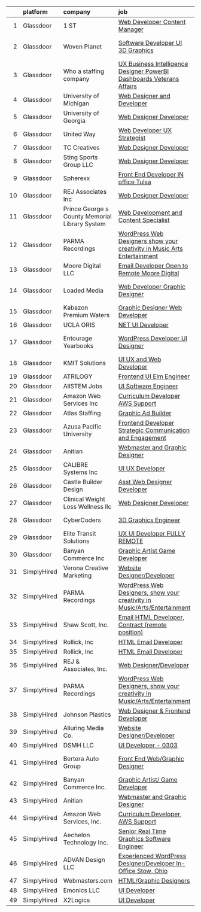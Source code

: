 

|    | platform    | company                                        | job                                                                                                                                                                                                                                                                                                                                                                                                                                                                                                                                                                                                                                                                                                                                                                                                                                                                                                                                                                                                                                                                                                                                                                                                                                                                                                                                                                         | update_time   | location                       |
|---:|:------------|:-----------------------------------------------|:----------------------------------------------------------------------------------------------------------------------------------------------------------------------------------------------------------------------------------------------------------------------------------------------------------------------------------------------------------------------------------------------------------------------------------------------------------------------------------------------------------------------------------------------------------------------------------------------------------------------------------------------------------------------------------------------------------------------------------------------------------------------------------------------------------------------------------------------------------------------------------------------------------------------------------------------------------------------------------------------------------------------------------------------------------------------------------------------------------------------------------------------------------------------------------------------------------------------------------------------------------------------------------------------------------------------------------------------------------------------------|:--------------|:-------------------------------|
|  1 | Glassdoor   | 1 ST                                           | [Web Developer   Content Manager](https://www.glassdoor.com/partner/jobListing.htm?pos=130&ao=1136043&s=58&guid=00000181a9167fb2b1e9e9fd769c4be4&src=GD_JOB_AD&t=SR&vt=w&cs=1_b65f302e&cb=1656399233303&jobListingId=1007939303183&jrtk=3-0-1g6khcvvcklvm801-1g6khcvvqk61s800-7a99ce19452da192-)                                                                                                                                                                                                                                                                                                                                                                                                                                                                                                                                                                                                                                                                                                                                                                                                                                                                                                                                                                                                                                                                            | 13d           | Hallandale Beach, FL           |
|  2 | Glassdoor   | Woven Planet                                   | [Software Developer  UI 3D Graphics ](https://www.glassdoor.com/partner/jobListing.htm?pos=104&ao=1110586&s=58&guid=00000181a9167fb2b1e9e9fd769c4be4&src=GD_JOB_AD&t=SR&vt=w&cs=1_570f1a85&cb=1656399233299&jobListingId=1007955687010&cpc=87034903B3AB482B&jrtk=3-0-1g6khcvvcklvm801-1g6khcvvqk61s800-da7d4409d741f80d--6NYlbfkN0DSgjPPcnEdvoK3uuxfISLALE6pB1FR7YSHOr_tSg5_QCn410VK5Ds4sai37YL-FnEhUvG6znOTbphGwngXcmoHQ9ABJRffHNWhLUdiDxUSHVTiGv3ojd4-sF3sJNM4xszUsrFGYZWvmSbhozmeaC8tNB70jyALsf-Q5zHyDR-5XoQINUIfAwfNYx1IOMMljZCecv1sWhNTUzUcruj8C7JJLXPF04xwhdWSOO1veP7r4dHUg2SJY1GaFSUcQdLNEs8OwkudcfSrscVl-QXxCaDzShuVT00f1BKQ6ftIPWCcxS4pRUWtWOoL9uK7E_0Cx2LPMG3cR9q07T0NUAsCIU7mzYZO6VP8UULdpjwo3RUSOzegyODPkDb9wBMBfULX_Pe0nDER799-THrvLJ_6tZsRpBC8rWlSl1s54S-EOOzdZ6boppirqAV2JsIWRKAaHNf-08OxpcSSllrT6eyqvgIImgCzuJ_XuuAGJbRESDqM9rqMtZWLWoIrE35wpr-FhLXPlGANTv0zPp_eUzc_WQXWUecuxbxuHQekl2WBRZMuGbw8TFtGQIwBYhaLS9JcQiPKVgRvDBHHVQ%3D%3D)                                                                                                                                                                                                                                                                                                                                                                                                                       | 6d            | San Francisco, CA              |
|  3 | Glassdoor   | Who    a staffing company                      | [UX Business Intelligence Designer  PowerBI Dashboards    Veterans Affairs](https://www.glassdoor.com/partner/jobListing.htm?pos=114&ao=1110586&s=58&guid=00000181a9167fb2b1e9e9fd769c4be4&src=GD_JOB_AD&t=SR&vt=w&ea=1&cs=1_3c0fdc9e&cb=1656399233301&jobListingId=1007957371701&cpc=FAE5E775D180B2FB&jrtk=3-0-1g6khcvvcklvm801-1g6khcvvqk61s800-acb55621a247932b--6NYlbfkN0D8qe4D8speIWsVRs46h0m7IsudPd75aHHMzmLGJRCPyG-QMcvsiuXB6iu7s5abUKo0jjGWnmE987aW6ZMO3r4LdCGmJYSn4tbTK9DkTgkDTU5-wS5OsX2UlY4yfNhQkUXfNNreZNj8NOnLqnzbXXdAmBWUbTZHPRa1DAYDqDO74tasTuMec7s68fTLMX_s5ZQInXAQcbuoI-QycvdYktjK3Ls7FH40NM9vXpbZlODFVKxm75-P4dV1C_e1QtiVS6BbDtLFexjwqgbNGJiyYZ41XdHWzwFCyC0QGwwJPuf8ceiHrhj6WlHSlwIt7vNiP4eql-rlgkkNdtLNj1T8ORQLS6B__v0C3can1Wtds8H_sj7PpgKq_wNzsJuLJNLhUKHSpMRybiilwIk_pxBUbK3zevm-tXL5Lel7OyqDhc678OutoYXmclUTuD3XfZmEZ3tWAYAi4vyEzf5wfE3B2K3XrSY6iSFMTj77mDoOd4PFOZXMsNqglo6VykifsJZhbD-ak0YUYexyr9SBhAFEBsrp)                                                                                                                                                                                                                                                                                                                                                                                                                                        | 5d            | Remote                         |
|  4 | Glassdoor   | University of Michigan                         | [Web Designer and Developer](https://www.glassdoor.com/partner/jobListing.htm?pos=120&ao=1136043&s=58&guid=00000181a9167fb2b1e9e9fd769c4be4&src=GD_JOB_AD&t=SR&vt=w&cs=1_672c5873&cb=1656399233301&jobListingId=1007952245300&jrtk=3-0-1g6khcvvcklvm801-1g6khcvvqk61s800-23e4521d13592e6a-)                                                                                                                                                                                                                                                                                                                                                                                                                                                                                                                                                                                                                                                                                                                                                                                                                                                                                                                                                                                                                                                                                 | 7d            | Ann Arbor, MI                  |
|  5 | Glassdoor   | University of Georgia                          | [Web Designer Developer](https://www.glassdoor.com/partner/jobListing.htm?pos=103&ao=1110586&s=58&guid=00000181a9167fb2b1e9e9fd769c4be4&src=GD_JOB_AD&t=SR&vt=w&ea=1&cs=1_30e5d8b5&cb=1656399233299&jobListingId=1007966573271&cpc=4B4B39186BDA197B&jrtk=3-0-1g6khcvvcklvm801-1g6khcvvqk61s800-e3c49035be86bb61--6NYlbfkN0DdLn5tXN_RiyJSiFodarGZFJKa8s6F6AK0THPBWp05McNH5sQAMcv2hHHUw23Dvy682i9Ugj4QjyYoJKmW5egHTZW7sKL4M03MLhhHXoE0YurYQ4zRbYAwXGhEz2rR3TcTW2d7wmVq0Tq_b28eCj9mRK3um4C4h0J14Pk64CenYkY8ibtFY1et0fwq-5J8LLVE4tFMT8fiBSjgR-NawarPVp6sh5kIxw2RX60cITcvM977pkLETwQy-wG43VuBA35Knq6-q2VVU1AAf5wfkwcJFACJW_wZAqaAk-5sCoIb8qAP3zsEPG7fvq3c-ZNoymQ2ee57og6bUE5WG6TXKpMj__twHdxNfyua5p3uaDWrrF2GME9uWLcru_ylmI35qCFRq6FQOtDRpqh0j59e1Bs5BXFh96Vrs3Gg4CVuxEOD9EieiSrqI-lHtsBwBtbYuMFQcME5f87Y2zlxXnZIYHF4TolOpCM3d-tEf8zyFptgDsfednNDLtRJV4HsBq08khKxbCPzLdoPbw%3D%3D)                                                                                                                                                                                                                                                                                                                                                                                                                                                                                               | 24h           | Athens, GA                     |
|  6 | Glassdoor   | United Way                                     | [Web Developer   UX Strategist](https://www.glassdoor.com/partner/jobListing.htm?pos=129&ao=1136043&s=58&guid=00000181a9167fb2b1e9e9fd769c4be4&src=GD_JOB_AD&t=SR&vt=w&cs=1_5dbf8c30&cb=1656399233303&jobListingId=1007957944418&jrtk=3-0-1g6khcvvcklvm801-1g6khcvvqk61s800-4b4356c77ae17a8c-)                                                                                                                                                                                                                                                                                                                                                                                                                                                                                                                                                                                                                                                                                                                                                                                                                                                                                                                                                                                                                                                                              | 5d            | Seattle, WA                    |
|  7 | Glassdoor   | TC Creatives                                   | [Web Designer Developer](https://www.glassdoor.com/partner/jobListing.htm?pos=117&ao=1136043&s=58&guid=00000181a9167fb2b1e9e9fd769c4be4&src=GD_JOB_AD&t=SR&vt=w&ea=1&cs=1_88c21bbb&cb=1656399233301&jobListingId=1007942423600&jrtk=3-0-1g6khcvvcklvm801-1g6khcvvqk61s800-442a6a333700c835-)                                                                                                                                                                                                                                                                                                                                                                                                                                                                                                                                                                                                                                                                                                                                                                                                                                                                                                                                                                                                                                                                                | 12d           | Remote                         |
|  8 | Glassdoor   | Sting Sports Group  LLC                        | [Web Designer Developer](https://www.glassdoor.com/partner/jobListing.htm?pos=107&ao=1110586&s=58&guid=00000181a9167fb2b1e9e9fd769c4be4&src=GD_JOB_AD&t=SR&vt=w&ea=1&cs=1_db942230&cb=1656399233300&jobListingId=1007965945473&cpc=5E31031E1AFF45A7&jrtk=3-0-1g6khcvvcklvm801-1g6khcvvqk61s800-7aa6ed2c7a1666f9--6NYlbfkN0CO3DEfAY9A68AIVwcxeRGvQUfeLcLgbZIyCfLEHxv2SZVKkquo_LQo712HIgkdXbJ-nyzvMI5zAVDDxnBB20dV19Pjqj4grMzYD55erRDGhyKWRc-5yL7nhPy2_nAEKeYIgowmybDNDjYvnbAiTZMHc0zKbFKNkRkOR4dQlsFasbfCPDHFXkQgfJvKytGSIu89g2tVDkdyJi16XjKbrKRurovYOSSQ0WiGhHJbhNFmzzuAQToIcRpPQoaWEmHzfBjZod3Gp5anBGg4XyOg2Bf72VdrgtkoiWPtlCBn2fgWYupO9O1CsgniaxvLax7xpEnWjZORUHxnJpVQzHGSsmd4vAkyJVfnySrdCCS-l5baz9VE5AXjcxLN1iAmLvas4ZcF4OXM8WasixedYCrspCP_YcZL8geOT1B3MH1jQiS5E8R-c0fG3lmjAvaRoNycaH6GabLncg8d28c0SeU6u8MItUGZY97RzgqYcAqXi0bSHl1d7ZOLWcuBwsEB4ahXMNw%3D)                                                                                                                                                                                                                                                                                                                                                                                                                                                                                                             | 24h           | Addison, TX                    |
|  9 | Glassdoor   | Spherexx                                       | [Front End Developer  IN office Tulsa ](https://www.glassdoor.com/partner/jobListing.htm?pos=112&ao=1110586&s=58&guid=00000181a9167fb2b1e9e9fd769c4be4&src=GD_JOB_AD&t=SR&vt=w&ea=1&cs=1_f7b18ad3&cb=1656399233301&jobListingId=1007967703895&cpc=7F6F94E2229B3AB5&jrtk=3-0-1g6khcvvcklvm801-1g6khcvvqk61s800-5d316a317d99e572--6NYlbfkN0Ar-b2sXLjCP4QY-szYbWhNBx72unLQTg-omuslU3R7RiSpzM09c9Orffht-Gj-hnH_uTkfT51HQvYcLvXpnkArRfp0bPsP2LI5SsPyTMU-g-jlq0rLNG2PNa85R8osYqJV8ne3JWbfOEqCHmeQXuVLEv3uyCJ9x5vuz5BzQb5vs-2StGOZXrMMAaqkqFlZrxJqlHy-veCVmW9Dm9KkSn4GVdYESHKMsNlzbE8BgIsjDosOAL4S8-WmUxKHg53d1--lq4KhlTq-6k2DIdaD66P7CAc7Z5OE2MYfNWObt0yU6Tgz7swS8qvSBLK2Ha4129E7oDOMtjSAq3C9Fsz69jmPesXgK6ErfItReHSd8BQa136Iz7L43HAOytDx9Xxklxjv4t21p30wYYnh0tr8Psg_zpRjp-Ynf58xUpLNQXy1kBculJc21gd3zNI4lkti32LXSSkZqmYiy-rBlv_h3BWURvtGG_bZUnoGXphzEycIhiAwdyhO-h0iXzb2SQUGjK9lcPybaueg3XNj0JfEM2tExk0P7RtrqoNUMbw_xcHjivaweT8Ss0lilwOV-Lsk2fsz4RVL8uIKZaa1uuaOm0cCwEsQ_ByWFmuGEJ9-pY9qyhVLNDXz7s4F3HmCEJ_cDGaa08f6Zq3vXFnhd5zhl58FBGhHCsbfcwrBY3EI1VTPLz7gHhR9Krs5GKbIxKYDwQB7Kqx-16esZZUcRcuWS4yWanIN_fgq88nY7rBvYx8YSA_vIXJnFSNuG2VqZPurpi3lBtJkkOskHg%3D%3D)                                                                                                                                                                                                                | 24h           | Tulsa, OK                      |
| 10 | Glassdoor   | REJ   Associates  Inc                          | [Web Designer Developer](https://www.glassdoor.com/partner/jobListing.htm?pos=105&ao=1110586&s=58&guid=00000181a9167fb2b1e9e9fd769c4be4&src=GD_JOB_AD&t=SR&vt=w&ea=1&cs=1_4dec79a7&cb=1656399233300&jobListingId=1007966601344&cpc=B101C867B3EF2D75&jrtk=3-0-1g6khcvvcklvm801-1g6khcvvqk61s800-f21f92c11f9636e7--6NYlbfkN0AF_bfm7gzr-f4HtFIOaurJ6VoJjpjfwwjpbPTStdJTja__rm5RFnvmIqP4IgP5Pe9LPH0Wvd-eNmh-svet7uxInj_bsQckp_AgRbUVHkU9u_v3es87Or_Ts7e6a_xbBrm9_L7GMw2LRBWHymCT5m1nvlXN4krY8lr_MJ5t1ZbAHoB0YuYPu8GwGoCyhfc8LsBQPLeGb8eh3shBus_cWXfCrstDF-MsPP1A8Y75KwTuzrXidrkmq1JDnXGNIuT02drdt0BE0sg4ThAUw4AzsE6JEU721RVJ1OmMC11W2lOn-s7pRZsbAj_Pg-NDj2vtJEdvjFFLMIK5v4n7Qkgi5PXvep6MhqWyc8j_rK_Ldozs6N9_fs9FnUJJ-hB2eziaWVUo7zjxTIOovD88E7e3v3fYDBkD4jc_sr1Nzf_5Kxs9zALRG8361Qz1rqVd7yAKtXqJQRNU9H6acFjHWF1gUbtfKxn0M7n3uk2YEF1U1iNMa5X_sLFQL64d4tkIbNB5qfs%3D)                                                                                                                                                                                                                                                                                                                                                                                                                                                                                                             | 24h           | Maryland                       |
| 11 | Glassdoor   | Prince George s County Memorial Library System | [Web Development and Content Specialist](https://www.glassdoor.com/partner/jobListing.htm?pos=125&ao=1136043&s=58&guid=00000181a9167fb2b1e9e9fd769c4be4&src=GD_JOB_AD&t=SR&vt=w&cs=1_9b67ded5&cb=1656399233302&jobListingId=1007938739881&jrtk=3-0-1g6khcvvcklvm801-1g6khcvvqk61s800-c8722ba8a6d70ad4-)                                                                                                                                                                                                                                                                                                                                                                                                                                                                                                                                                                                                                                                                                                                                                                                                                                                                                                                                                                                                                                                                     | 13d           | Largo, MD                      |
| 12 | Glassdoor   | PARMA Recordings                               | [WordPress Web Designers  show your creativity in Music Arts Entertainment](https://www.glassdoor.com/partner/jobListing.htm?pos=111&ao=1110586&s=58&guid=00000181a9167fb2b1e9e9fd769c4be4&src=GD_JOB_AD&t=SR&vt=w&ea=1&cs=1_5bc64715&cb=1656399233301&jobListingId=1007960095074&cpc=2CAED5C921A5F994&jrtk=3-0-1g6khcvvcklvm801-1g6khcvvqk61s800-a51dcf66eccc53eb--6NYlbfkN0BMd6i3W3qmAtDke4ZitYLMBEMpVvOQU_aO9JUqgRRkgwDvgaVV8jWDDkXv0s9VdhdFtp8vgpc7Xd14geBqCVRfeb-Zk2gFUWrnzfN3CO7_Kshg7e9lFPeLlS31PbWmaUmDuWqBwBaZIqP5E8OfSbZVpgw5zRAc4LpRHBRqxyh3tAhzUrHfLFIfhkH6S2Qey-bKxVM0atCl0PJ-ZPHKzODyzb2OCatk9nHA0btkqHdVXsd-8a8u6xuSn3mTmjB25hNsYM-Db8n--rOYg1c1eqctDpKZWQewpNbW21wkuG5f9qjzCrxNIfSVTjDjUmDCJzI2gYffvjOMISmTUeZHClnUBYjf-Dfkv9XoA7-ez0GOF8ikKCM4YV3G_s8NIQSXtsxgVUlGjDTGYC7cEjrLyZZ9Yl6bGtrvJxT1oIwXlvqk85ha4dISL22M4jf0R2kFghw6eVjAmuDGCob87kPQFDZu72S2mWgmLeyTXVO_N1MhfwVOVtbVfQskx9fqC56o0n3bM6WLenr4PfE9RjWmzQKDsgOD7VHX7XWavn7N6MpGA5kKRnLH1AX8)                                                                                                                                                                                                                                                                                                                                                                                                        | 4d            | Remote                         |
| 13 | Glassdoor   | Moore Digital LLC                              | [Email Developer  Open to Remote    Moore Digital](https://www.glassdoor.com/partner/jobListing.htm?pos=122&ao=1136043&s=58&guid=00000181a9167fb2b1e9e9fd769c4be4&src=GD_JOB_AD&t=SR&vt=w&cs=1_0e4998e5&cb=1656399233302&jobListingId=1007958671475&jrtk=3-0-1g6khcvvcklvm801-1g6khcvvqk61s800-fd53c0a317222ee2-)                                                                                                                                                                                                                                                                                                                                                                                                                                                                                                                                                                                                                                                                                                                                                                                                                                                                                                                                                                                                                                                           | 4d            | Lanham, MD                     |
| 14 | Glassdoor   | Loaded Media                                   | [Web Developer   Graphic Designer](https://www.glassdoor.com/partner/jobListing.htm?pos=119&ao=1136043&s=58&guid=00000181a9167fb2b1e9e9fd769c4be4&src=GD_JOB_AD&t=SR&vt=w&ea=1&cs=1_5d82db3e&cb=1656399233301&jobListingId=1007954506967&jrtk=3-0-1g6khcvvcklvm801-1g6khcvvqk61s800-d01cec0dabb94fcc-)                                                                                                                                                                                                                                                                                                                                                                                                                                                                                                                                                                                                                                                                                                                                                                                                                                                                                                                                                                                                                                                                      | 6d            | West Hollywood, CA             |
| 15 | Glassdoor   | Kabazon Premium Waters                         | [Graphic Designer Web Developer](https://www.glassdoor.com/partner/jobListing.htm?pos=118&ao=1136043&s=58&guid=00000181a9167fb2b1e9e9fd769c4be4&src=GD_JOB_AD&t=SR&vt=w&ea=1&cs=1_2191017a&cb=1656399233301&jobListingId=1007954780505&jrtk=3-0-1g6khcvvcklvm801-1g6khcvvqk61s800-b8e01f5f0a904098-)                                                                                                                                                                                                                                                                                                                                                                                                                                                                                                                                                                                                                                                                                                                                                                                                                                                                                                                                                                                                                                                                        | 6d            | Los Angeles, CA                |
| 16 | Glassdoor   | UCLA ORIS                                      | [ NET UI Developer](https://www.glassdoor.com/partner/jobListing.htm?pos=108&ao=1110586&s=58&guid=00000181a9167fb2b1e9e9fd769c4be4&src=GD_JOB_AD&t=SR&vt=w&ea=1&cs=1_8c018101&cb=1656399233300&jobListingId=1007944895347&cpc=84DBBAA61F05C438&jrtk=3-0-1g6khcvvcklvm801-1g6khcvvqk61s800-e76220162e5c19b0--6NYlbfkN0CPRxWsxFRYKj-njv_B6uh4mXuMKgb2CJ8nYOQQ6xZVBriDVupTExlbMz0z3VOHoJPZlTXj_mI8P6YGDnoh79OWNl4JK712hZj7ZOUsy8c67IFHBvk_cN35-5K3SKWH_h3Yn6IKgRZL3xmP00D3EtU90CcbxBiuiIWUY9UI4GoN6v1QGaxZyvO9WlDZTh-pxq7eye0T2YbPp9Z4QwHIpLB-zhk-VkHfEBYDrAGbhM5wwNF5mL1EEwuwLnyvyh8B1eoMOryP9wI2lsPOOJM8_o1jyrk7hZn6jOyWS6QCvTJIRKwznZW2qR4QYzPbuqro0DHN0rCPb9VzTqdixp-XbeUNwBa6S4kFUo8xcD8OsBdNhbRS20VvfDuK8ch9naOqNSJLfrc0JLL7_axkIr3VrFmMmZpXB6ONvd-5t1c8P4Prup32Sma23TB4h9doicufCz3nSzp7tDWTFE9iLAW9hyODoztEn1Xr7TdHpKpguIlAmoo5O-EDppYs)                                                                                                                                                                                                                                                                                                                                                                                                                                                                                                                                | 11d           | Remote                         |
| 17 | Glassdoor   | Entourage Yearbooks                            | [WordPress Developer   UI Designer](https://www.glassdoor.com/partner/jobListing.htm?pos=124&ao=1136043&s=58&guid=00000181a9167fb2b1e9e9fd769c4be4&src=GD_JOB_AD&t=SR&vt=w&ea=1&cs=1_4fd455cf&cb=1656399233302&jobListingId=1007954498121&jrtk=3-0-1g6khcvvcklvm801-1g6khcvvqk61s800-359ea536a07ca557-)                                                                                                                                                                                                                                                                                                                                                                                                                                                                                                                                                                                                                                                                                                                                                                                                                                                                                                                                                                                                                                                                     | 6d            | Princeton Junction, Mercer, NJ |
| 18 | Glassdoor   | KMIT Solutions                                 | [UI UX and Web Developer](https://www.glassdoor.com/partner/jobListing.htm?pos=121&ao=1136043&s=58&guid=00000181a9167fb2b1e9e9fd769c4be4&src=GD_JOB_AD&t=SR&vt=w&cs=1_df7f0ab5&cb=1656399233302&jobListingId=1007938302084&jrtk=3-0-1g6khcvvcklvm801-1g6khcvvqk61s800-15b5cea25bdf1243-)                                                                                                                                                                                                                                                                                                                                                                                                                                                                                                                                                                                                                                                                                                                                                                                                                                                                                                                                                                                                                                                                                    | 13d           | Twinsburg, OH                  |
| 19 | Glassdoor   | ATRILOGY                                       | [Frontend   UI Elm Engineer](https://www.glassdoor.com/partner/jobListing.htm?pos=113&ao=1110586&s=58&guid=00000181a9167fb2b1e9e9fd769c4be4&src=GD_JOB_AD&t=SR&vt=w&ea=1&cs=1_b0ff4896&cb=1656399233301&jobListingId=1007951974151&cpc=C4A69CCDBB3B9599&jrtk=3-0-1g6khcvvcklvm801-1g6khcvvqk61s800-68a92fa90fcbb848--6NYlbfkN0Coaqwr41TC2LgejnR7Utnytr6GYvK_E0y3WIq7ZdLRae9o-QpJIESlqP3qGLJFeU5dqe6N4gMCbDR-n3pXvhT98Mgxod8UQAAqLWEQreMdixZW2B1RD6nfE-sLKercspbsywCsncoq0A22johr5wHrPfrvYirmkD7Z-IhZUBpg9n0XvkQQuqYKp6cIBLnCcSwluOK67acsKZA1weQ7-Js6VlOklx_cQkXaLooHY6dq4SV6iDNeS88XY3pmNc3dTLjMB23nq5c47tMq0u83dXYNcRvN3U8Sy6hlQkZD8UHC73sDgx2s3tbF5fXuP2oAfiBIjWyZb2zIE--1BQr_HDp3bn_KRiwPxYd6YiYwNsdA5Rc6kOuWiNHQjvqWWxaAAjcwb3ex0gKHc3EUK2YJLD5DX5hPQeDizXivqeBqOyE3yVp_YZEa2gn46x0-D1TEHVKCwqjGNq4xHk98m4BGGw8wrsGKMNuG3RnVtTbZMNKzvvaUJyRB_gC2SF3Y1-P5C2ZasZAWZDxeqw%3D%3D)                                                                                                                                                                                                                                                                                                                                                                                                                                                                                           | 7d            | Remote                         |
| 20 | Glassdoor   | AllSTEM   Jobs                                 | [UI Software Engineer](https://www.glassdoor.com/partner/jobListing.htm?pos=110&ao=1110586&s=58&guid=00000181a9167fb2b1e9e9fd769c4be4&src=GD_JOB_AD&t=SR&vt=w&ea=1&cs=1_47596425&cb=1656399233301&jobListingId=1007966780625&cpc=280AB1FAEDD8D536&jrtk=3-0-1g6khcvvcklvm801-1g6khcvvqk61s800-02a74a6051a7098d--6NYlbfkN0AiZrMnqxUjvkrH1BfCsd59OntStyTxBw0I9DVEtrwMUzMKByurzrT6u3502QQ1gM9TCyhuQF8ETA8hE8YuhoMx9cwBNcpf7V__BxB7WVH8EBmgIE_Zd0pS9fjATvbRIVZ3IACQINLaQaZAy-KfbViM4pt4GX9LIzvJuIKx-v5A-gFioqJi1p3aNBNRpxfen_NhZWBJY1Vy13fPC36Qok0j3PXwNH-ABiBb9NDeu48lAOlY0J5aYzboO7dSqhmPvA0JkHGLqbGf7RC96CSMntVRvHWk5jqxIz14wgp4u_ooV11dh1WMXuTrRp4cIfKwMJkULC4UGXy6fM0FKTjkFM7avJ7CzpCn0Bg59jd5rjlY9JnJLTd7xcv9LYQSz9-BnNhLoMfT3hzlponPJhzM6e85nIsUOxbeT4I7_8cs2C1eWigihyvSE1EegHRUz-wvQdYLxG5YFFixRVroLEwOfBWFrDmCjEGkdHWd_Z6UnH1AE0QWTnXKwQwYf32R-nR-r5el5UAnLm6skA%3D%3D)                                                                                                                                                                                                                                                                                                                                                                                                                                                                                                 | 24h           | Remote                         |
| 21 | Glassdoor   | Amazon Web Services  Inc                       | [Curriculum Developer  AWS Support](https://www.glassdoor.com/partner/jobListing.htm?pos=116&ao=1136043&s=58&guid=00000181a9167fb2b1e9e9fd769c4be4&src=GD_JOB_AD&t=SR&vt=w&cs=1_b9ca693a&cb=1656399233301&jobListingId=1007948569854&jrtk=3-0-1g6khcvvcklvm801-1g6khcvvqk61s800-babf0940e10045d2-)                                                                                                                                                                                                                                                                                                                                                                                                                                                                                                                                                                                                                                                                                                                                                                                                                                                                                                                                                                                                                                                                          | 9d            | Remote                         |
| 22 | Glassdoor   | Atlas Staffing                                 | [Graphic Ad Builder](https://www.glassdoor.com/partner/jobListing.htm?pos=109&ao=1110586&s=58&guid=00000181a9167fb2b1e9e9fd769c4be4&src=GD_JOB_AD&t=SR&vt=w&ea=1&cs=1_b407196d&cb=1656399233300&jobListingId=1007939254274&cpc=40021B6B9FB64F38&jrtk=3-0-1g6khcvvcklvm801-1g6khcvvqk61s800-2b2228e91fedd4d0--6NYlbfkN0CeLFAsULLhH0_ina76aVyMvKfUXDe-XGjHzwH1tIT6X9vXuPQV95L5oS-GN_E2U7Yd_f61aO3myT_pKF6oqzRj8jWK0d1kGqdHhrAmwDj3LXyiUBo1VDEc43h9UpqS87PjGKMY3e35kC9ICBRqBnab2USx8bY01nwLmc5yAOho7Y8WdEHrdX0f0BUBzXQQnhdcbnfhSwOBXmYFcKkpWxZA6Z7II3-wQ6EUHY0JA0zas0-bvsB2o5pZA1xB4bzS8oR4OI_FXG4CxCczeveP4RuPCcYscz7vP0Y631kocSxc8PgPYMKEYzbGplacDRg9jCKMnED0fwmpC3Yc0GqIw8L24iiXmSlt72VKY6pKtnLSolekexqwysK_agKvtwNWwXf0uu-fSqu0u-Yno5oHqk2hs7bkUp7wndG_Gppz3jVaReD0DoTJHUnoBbCcTuxjX0bBkgMxq5WuR99waRe4pUiRYW-PaxEUSx-XWXXGG9bDgsGbyOhEJfy3DVlI7oeoayUgtzrbgB7J_A%3D%3D)                                                                                                                                                                                                                                                                                                                                                                                                                                                                                                   | 13d           | Boise, ID                      |
| 23 | Glassdoor   | Azusa Pacific University                       | [Frontend Developer   Strategic Communication and Engagement](https://www.glassdoor.com/partner/jobListing.htm?pos=127&ao=1136043&s=58&guid=00000181a9167fb2b1e9e9fd769c4be4&src=GD_JOB_AD&t=SR&vt=w&cs=1_51fa9958&cb=1656399233303&jobListingId=1007962803906&jrtk=3-0-1g6khcvvcklvm801-1g6khcvvqk61s800-a608394e02ad6419-)                                                                                                                                                                                                                                                                                                                                                                                                                                                                                                                                                                                                                                                                                                                                                                                                                                                                                                                                                                                                                                                | 3d            | Azusa, CA                      |
| 24 | Glassdoor   | Anitian                                        | [Webmaster and Graphic Designer](https://www.glassdoor.com/partner/jobListing.htm?pos=102&ao=1110586&s=58&guid=00000181a9167fb2b1e9e9fd769c4be4&src=GD_JOB_AD&t=SR&vt=w&ea=1&cs=1_2c470dfb&cb=1656399233299&jobListingId=1007966004988&cpc=0FE1F5EA2BC84A01&jrtk=3-0-1g6khcvvcklvm801-1g6khcvvqk61s800-caf4e3c092dad9e2--6NYlbfkN0DAwgduWqBP7ymGN-lTADpinz2i-23XbRAyg5ywqS-MDZOH5KRN50EgD2R1goq9C3yWqEO5T_pY_akzQiwrjtUcBxhQgBgyKFC8Lr95fuBg8NsnDUDP5J2L9DBbh1eOiUcpX9fEvIxfLUzRYUZYpFH2Q0SkxIXKmEWYKn9EZeIZtOPh8hwObdJpKljcAgKLR90wfjiFLh_G5VrgLkcIQF3tamc0YDCK4pL1X8vpW-m0dUTvVPggzS61_M-dtWGzsZ9pWrqHmL1fJN2BNNYMIpZoL8ge_mEYNlBWsFcUG1QlddaQ_-6NCa8PCZb_CL-4Nzdsxqe84trfRHLGwd1EtPns4xRY90UmVDyAuO3RfDVBE8Pvf02dkFZgfRcTKJOvG0F1O3Xs7kqVViLLk3zcPRL6tQSacJRJ23PRIuJ5abwx37jTn7VXeuFFuhuMVWYDwZ0R4OBOff_hGR25ddK8l6BBQWhJGOhAQ3FEKjnZlgJJAEa0QneOcOE_yJX3KCJPDzs%3D)                                                                                                                                                                                                                                                                                                                                                                                                                                                                                                     | 24h           | Remote                         |
| 25 | Glassdoor   | CALIBRE Systems  Inc                           | [UI UX Developer](https://www.glassdoor.com/partner/jobListing.htm?pos=128&ao=1136043&s=58&guid=00000181a9167fb2b1e9e9fd769c4be4&src=GD_JOB_AD&t=SR&vt=w&cs=1_cc18583c&cb=1656399233303&jobListingId=1007959622894&jrtk=3-0-1g6khcvvcklvm801-1g6khcvvqk61s800-fe79ccb8b1399f15-)                                                                                                                                                                                                                                                                                                                                                                                                                                                                                                                                                                                                                                                                                                                                                                                                                                                                                                                                                                                                                                                                                            | 4d            | Rockville, MD                  |
| 26 | Glassdoor   | Castle Builder Design                          | [Asst  Web Designer Developer](https://www.glassdoor.com/partner/jobListing.htm?pos=106&ao=1110586&s=58&guid=00000181a9167fb2b1e9e9fd769c4be4&src=GD_JOB_AD&t=SR&vt=w&ea=1&cs=1_9cd19bdb&cb=1656399233300&jobListingId=1007963960295&cpc=0C139D4CAD5A6DB2&jrtk=3-0-1g6khcvvcklvm801-1g6khcvvqk61s800-d43ac7e20210870d--6NYlbfkN0CdcVd3SDA1nO7RkKTAACmPV4xEt72Vls8LI2dqcgyOeAoi5kz3_qyAKOuIqMm15XrH65yR2UPDviuG1vJT-I9SWUcrY3cEkCs6m-ZUSzMgqUGcKfqPbIaJdlSV19PaRqSQvjfiHnbJT7bxPNnk2J39alUXQZ9rVQbdK_PnGStKQwDKMw3hiapdcvotBlv5iGRqNZ51CqMmlqhFzelmoDu_i-I8B2CyaNe1mEtvahP_OK7f9WFiyWbv_mQ6gOlJ90HMFCKA0ZLgF3mF-2jYFpDcVPY8dVGmexWzhh4aDoN8GqZa9jfnJN4u2KzIQMk8X6HXtCoo4NtvOnr3eZ2XGsAAsxCIcm5gaBXnsEsw4eC4671qazVn8LrNL3hqm4ilegPCjq6os48ng1_BQ-OaKUi7K3nZdEf6mmM3t0zYB8vYT7TLsnDnutAm3jJPzCw4bq_SrOlsxDlDqQYnYZtPDAfQarYXmpVn0hFGc0ClnBEBkqxQ1Fht00UbC86d_OvryY0%3D)                                                                                                                                                                                                                                                                                                                                                                                                                                                                                                       | 1d            | New York, NY                   |
| 27 | Glassdoor   | Clinical Weight Loss   Wellness llc            | [Web Designer Developer](https://www.glassdoor.com/partner/jobListing.htm?pos=123&ao=1136043&s=58&guid=00000181a9167fb2b1e9e9fd769c4be4&src=GD_JOB_AD&t=SR&vt=w&ea=1&cs=1_876d121b&cb=1656399233302&jobListingId=1007957549337&jrtk=3-0-1g6khcvvcklvm801-1g6khcvvqk61s800-490cc6746b26b0a1-)                                                                                                                                                                                                                                                                                                                                                                                                                                                                                                                                                                                                                                                                                                                                                                                                                                                                                                                                                                                                                                                                                | 5d            | Glastonbury, CT                |
| 28 | Glassdoor   | CyberCoders                                    | [3D Graphics Engineer](https://www.glassdoor.com/partner/jobListing.htm?pos=115&ao=1110586&s=58&guid=00000181a9167fb2b1e9e9fd769c4be4&src=GD_JOB_AD&t=SR&vt=w&ea=1&cs=1_2f830b91&cb=1656399233301&jobListingId=1007959231297&cpc=2CAED5C921A5F994&jrtk=3-0-1g6khcvvcklvm801-1g6khcvvqk61s800-16a61bd7790a67d5--6NYlbfkN0CpFJQzrgRR8WqXWK1qKKEqALWJw739KlKqr2H-MSI4eoBlI4EFrmor2FYZMP3muM2m1MpOtS5yrw7tZ8OzdjO54Y8GoDeO_8aRFKm6b6yyXhl0w7QkfTbWv6TdULoPQYjhgGTpkVVyzBynNZbK483cmgceaohFYaeQmMNMdBU7UtuJd33UU2gMTgw6e8_6Jt0XLHTf_RclrZO_XU0oP3vScDRa65XcQAaDGbLWH05GSp-6gYMGwltsEiy7yR_2hdr1Rpu5Qft4QdoIttVdIv6ZtvUICYo2aunwW4Dbhgv9v48Z8Wg_8Wc6C-KXu3bgXkRxr92q1KL-WBYOGyWGAQbNXBCJFZi7nexTawmAo54Lb5fWHWqsVZzIPss47K5yodSzNa1-EOjrq4pyhwSKoHfK_aAj2jLn6gokNmZaUnG1FKNJEPSAsRnOrly0W3dpjbqzbRSTOyCYTf7OcJFLr_thTByEmQnW2RCcrQ4nYN1U1guAGeMtY5VO6ubNarjhqbOcyaXD6zBCcvwrTCgDTiFIYx8dWtsq68r7supemBKx6ir3X1WlTcor84UY7dvSN25gygE44JEUuO8DG5VBFW4Mhxc6TbtAmuBDGUf2lMvvelVzkToudVTmnOOr4UtfJtKfuBSvZwDTCyZPqQzYddDuOeQAdgZrYLkJtAnLBJiEtwo5TxjtKM5n7qTXkK57wvwbTXapDyqQPOuoFUbgWXImDWHY3xzLHpjKUEFsxMVEaILjGeK_crEitX4zc2U9WVZVdx7UVKnfT_1qCLl3zw5HRrmXVoF1ziWHppCVmthCM6N1xCIWnsDWw5nPNSKGbWfX2bw4XRPnZaNl3rpKmhCI2LntYe9mIOp5Nj5C605fnO-6buLdKVJA5nDC8ZrEWTxX3XD6TfEwZIxmD_wkRa0XSRuA3yFWbHC_0fCEQrVE8Qxn7Ah35hGVRoHi2na7E8XrAKjhqZg0L0wwxJmkDYuL9rKhNLIK5lC3guKBbgu8Fg%3D%3D) | 4d            | Redwood City, CA               |
| 29 | Glassdoor   | Elite Transit Solutions                        | [UX UI Developer FULLY REMOTE](https://www.glassdoor.com/partner/jobListing.htm?pos=126&ao=1136043&s=58&guid=00000181a9167fb2b1e9e9fd769c4be4&src=GD_JOB_AD&t=SR&vt=w&ea=1&cs=1_73217b2c&cb=1656399233303&jobListingId=1007956212531&jrtk=3-0-1g6khcvvcklvm801-1g6khcvvqk61s800-d4113707f0c8e819-)                                                                                                                                                                                                                                                                                                                                                                                                                                                                                                                                                                                                                                                                                                                                                                                                                                                                                                                                                                                                                                                                          | 5d            | Pittsburgh, PA                 |
| 30 | Glassdoor   | Banyan Commerce Inc                            | [Graphic Artist  Game Developer](https://www.glassdoor.com/partner/jobListing.htm?pos=101&ao=1110586&s=58&guid=00000181a9167fb2b1e9e9fd769c4be4&src=GD_JOB_AD&t=SR&vt=w&ea=1&cs=1_2cd45c51&cb=1656399233299&jobListingId=1007966212509&cpc=036CEF58F9688075&jrtk=3-0-1g6khcvvcklvm801-1g6khcvvqk61s800-197112c6e9a1d03a--6NYlbfkN0AJ9YajiwAf1_6xm8q8dI6Igxc08os5d78_r09uaRSAcwDDgENtzZlxIlgk5fZjk8b79_cvS0WPZXWA0PDif8QNjHVJWJ1bgmPXMRZRJN5Fx6aA07oco2YrbnfK_Y3t74HhDjPSMiooXeCJjtqQHEKI3sRU6U3ANILjFi8teRAqs0OBy6B1j9HqNJYR5DHVCQ8MhNKBYdNALbsMpy4VldSTtYTgGw7OZnsYjVHjT-5KaU3wCOPnakIfppVZzuMhCKJQ5EeBltqHC4KbI-_cjBMXqaDtrxtNf5xQVH55UYroeXqz1irc9X99iryRnaZansPqurr7cnk4akh6ju5-bxW-TKRPVNWjvDHo1phVI7szvUIq1chjQMkbcrpcMoe5drkfeF6JvvaGe-LQTs4pT7ntJxNoWD4pHqF67ZXhzP06bfzKPMiszRA0bsePDkn3Ux9GFqj109QhqmvEw7WuZnezf6efVRpF9rOf-dU60qnkFlLug01wAmhQAebz-rxCDMo%3D)                                                                                                                                                                                                                                                                                                                                                                                                                                                                                                     | 24h           | Pompano Beach, FL              |
| 31 | SimplyHired | Verona Creative Marketing                      | [Website Designer/Developer](https://www.simplyhired.com/job/zGU-D9TAscuXEQAdHCO5JuNoH66zCkBxRTpA0r180maOVTL1unLORQ?q=graphic+developer)                                                                                                                                                                                                                                                                                                                                                                                                                                                                                                                                                                                                                                                                                                                                                                                                                                                                                                                                                                                                                                                                                                                                                                                                                                    | Recently      | Remote                         |
| 32 | SimplyHired | PARMA Recordings                               | [WordPress Web Designers, show your creativity in Music/Arts/Entertainment](https://www.simplyhired.com/job/Wpl3TU8XzCpcpJgy39HbFjwOkTi5fD0pThvI6-P168aePEhTBsPxGw?q=graphic+developer)                                                                                                                                                                                                                                                                                                                                                                                                                                                                                                                                                                                                                                                                                                                                                                                                                                                                                                                                                                                                                                                                                                                                                                                     | 4d            | Remote                         |
| 33 | SimplyHired | Shaw Scott, Inc.                               | [Email HTML Developer, Contract (remote position)](https://www.simplyhired.com/job/lp97AwzllwqjS1oXYQVdk_sx_ANbNmrf_26-hefBENEAnwkJ6YFw_Q?q=graphic+developer)                                                                                                                                                                                                                                                                                                                                                                                                                                                                                                                                                                                                                                                                                                                                                                                                                                                                                                                                                                                                                                                                                                                                                                                                              | Recently      | Seattle, WA                    |
| 34 | SimplyHired | Rollick, Inc                                   | [HTML Email Developer](https://www.simplyhired.com/job/XOBvr-FPlcbrKDU6fwn7cySQFiXUBT59WK26gB6UhBDl1ROl_YjQ4g?q=graphic+developer)                                                                                                                                                                                                                                                                                                                                                                                                                                                                                                                                                                                                                                                                                                                                                                                                                                                                                                                                                                                                                                                                                                                                                                                                                                          | Recently      | Remote                         |
| 35 | SimplyHired | Rollick, Inc                                   | [HTML Email Developer](https://www.simplyhired.com/job/XOBvr-FPlcbrKDU6fwn7cySQFiXUBT59WK26gB6UhBDl1ROl_YjQ4g?q=graphic+developer)                                                                                                                                                                                                                                                                                                                                                                                                                                                                                                                                                                                                                                                                                                                                                                                                                                                                                                                                                                                                                                                                                                                                                                                                                                          | Recently      | Remote                         |
| 36 | SimplyHired | REJ & Associates, Inc.                         | [Web Designer/Developer](https://www.simplyhired.com/job/ZasBXQt6lmxpo7wuQXADltbmsjPG7Llcj95XLO0QrLNFfj_2g0LUNw?q=graphic+developer)                                                                                                                                                                                                                                                                                                                                                                                                                                                                                                                                                                                                                                                                                                                                                                                                                                                                                                                                                                                                                                                                                                                                                                                                                                        | Today         | Maryland                       |
| 37 | SimplyHired | PARMA Recordings                               | [WordPress Web Designers, show your creativity in Music/Arts/Entertainment](https://www.simplyhired.com/job/Wpl3TU8XzCpcpJgy39HbFjwOkTi5fD0pThvI6-P168aePEhTBsPxGw?q=graphic+developer)                                                                                                                                                                                                                                                                                                                                                                                                                                                                                                                                                                                                                                                                                                                                                                                                                                                                                                                                                                                                                                                                                                                                                                                     | 4d            | Remote                         |
| 38 | SimplyHired | Johnson Plastics                               | [Web Designer & Frontend Developer](https://www.simplyhired.com/job/JLi0JgqxKv6zdAixaLkB1gW61qXIhTHL-TueFgNuVeG_HRxCRSfVBQ?q=graphic+developer)                                                                                                                                                                                                                                                                                                                                                                                                                                                                                                                                                                                                                                                                                                                                                                                                                                                                                                                                                                                                                                                                                                                                                                                                                             | Recently      | Findlay, OH                    |
| 39 | SimplyHired | Alluring Media Co.                             | [Website Designer/Developer](https://www.simplyhired.com/job/h-FapaYLuvRweaKOVudaLOnYymSn2xFpTkCDXCPO8WUG3I7TlO4bDw?q=graphic+developer)                                                                                                                                                                                                                                                                                                                                                                                                                                                                                                                                                                                                                                                                                                                                                                                                                                                                                                                                                                                                                                                                                                                                                                                                                                    | Recently      | Remote                         |
| 40 | SimplyHired | DSMH LLC                                       | [UI Developer - 0303](https://www.simplyhired.com/job/5uYdSP7SsNGxK09_Ov6zNQhuxUKLX-oIXjlCgij6ADfw35AwOg5rvg?q=graphic+developer)                                                                                                                                                                                                                                                                                                                                                                                                                                                                                                                                                                                                                                                                                                                                                                                                                                                                                                                                                                                                                                                                                                                                                                                                                                           | Recently      | Peoria, IL                     |
| 41 | SimplyHired | Bertera Auto Group                             | [Front End Web/Graphic Designer](https://www.simplyhired.com/job/UoHmf3PWPUcvpeJJyeUWMXOyfiqSiGnk_um5E1ECAcFdNGzGCiyBzA?q=graphic+developer)                                                                                                                                                                                                                                                                                                                                                                                                                                                                                                                                                                                                                                                                                                                                                                                                                                                                                                                                                                                                                                                                                                                                                                                                                                | Recently      | West Springfield, MA           |
| 42 | SimplyHired | Banyan Commerce Inc.                           | [Graphic Artist/ Game Developer](https://www.simplyhired.com/job/VwjyPnwKl6eTP3NKXkqNf1K3VwLfAnQn-BHuTEdmR_MxUbpQm1wp4A?q=graphic+developer)                                                                                                                                                                                                                                                                                                                                                                                                                                                                                                                                                                                                                                                                                                                                                                                                                                                                                                                                                                                                                                                                                                                                                                                                                                | Today         | Pompano Beach, FL              |
| 43 | SimplyHired | Anitian                                        | [Webmaster and Graphic Designer](https://www.simplyhired.com/job/H6ac8cuqwCPs7b_f-qEdbaPDyb5R3IjrCH41QZiuIZV7NAVlYT1YcQ?q=graphic+developer)                                                                                                                                                                                                                                                                                                                                                                                                                                                                                                                                                                                                                                                                                                                                                                                                                                                                                                                                                                                                                                                                                                                                                                                                                                | Today         | Remote +1 location             |
| 44 | SimplyHired | Amazon Web Services, Inc.                      | [Curriculum Developer, AWS Support](https://www.simplyhired.com/job/HK8u_W1s0Qj0XDr9nNnkhPX9sMTG6alrgg3-o7yRflu5mLBMl-pugg?q=graphic+developer)                                                                                                                                                                                                                                                                                                                                                                                                                                                                                                                                                                                                                                                                                                                                                                                                                                                                                                                                                                                                                                                                                                                                                                                                                             | 9d            | Remote                         |
| 45 | SimplyHired | Aechelon Technology Inc.                       | [Senior Real Time Graphics Software Engineer](https://www.simplyhired.com/job/rcdIZu0u86YflWDJtkQswNVvTN3B-3L7qF5--HTYfTqZ6vl6sJ-lpA?q=graphic+developer)                                                                                                                                                                                                                                                                                                                                                                                                                                                                                                                                                                                                                                                                                                                                                                                                                                                                                                                                                                                                                                                                                                                                                                                                                   | Recently      | Overland Park, KS              |
| 46 | SimplyHired | ADVAN Design LLC                               | [Experienced WordPress Designer/Developer In-Office Stow, Ohio](https://www.simplyhired.com/job/RAXqJE_18Km9ztxYeKDpml_cp8y7G9qdid1DGlXOnY9ssPkNluLReA?q=graphic+developer)                                                                                                                                                                                                                                                                                                                                                                                                                                                                                                                                                                                                                                                                                                                                                                                                                                                                                                                                                                                                                                                                                                                                                                                                 | Recently      | Stow, OH                       |
| 47 | SimplyHired | Webmasters.com                                 | [HTML/Graphic Designers](https://www.simplyhired.com/job/1S2ki1F2e97xk1bn0P3q05lu3BQ0Tpk7KwB7Zii_z8pQmxmAAOWD5g?q=graphic+developer)                                                                                                                                                                                                                                                                                                                                                                                                                                                                                                                                                                                                                                                                                                                                                                                                                                                                                                                                                                                                                                                                                                                                                                                                                                        | Recently      | Tampa, FL                      |
| 48 | SimplyHired | Emonics LLC                                    | [UI Developer](https://www.simplyhired.com/job/hS07XqftIG3zEsqSfwDv6g1tq0W_Zl4rYB_BIBeB5Cwdlj9dmlbI3A?q=graphic+developer)                                                                                                                                                                                                                                                                                                                                                                                                                                                                                                                                                                                                                                                                                                                                                                                                                                                                                                                                                                                                                                                                                                                                                                                                                                                  | Recently      | Remote                         |
| 49 | SimplyHired | X2Logics                                       | [UI Developer](https://www.simplyhired.com/job/K7e7k8DCr3xU0Za6gglqUSb8upBvvxxXPj9or0Do1zCdHLu7dosWWA?q=graphic+developer)                                                                                                                                                                                                                                                                                                                                                                                                                                                                                                                                                                                                                                                                                                                                                                                                                                                                                                                                                                                                                                                                                                                                                                                                                                                  | Recently      | Remote                         |